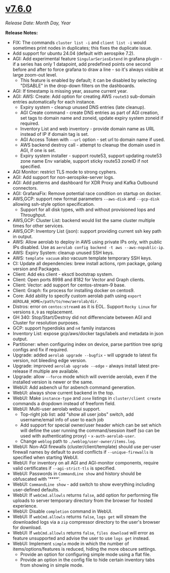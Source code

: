 # [v7.6.0](https://github.com/aerospike/aerolab/releases/tag/7.6.0)

_Release Date: Month Day, Year_

**Release Notes:**
* FIX: The commands `cluster list -i` and `client list -i` would sometimes print nodes in duplicates; this fixes the duplicate issue.
* Add support for ubuntu 24.04 (default with aerospike 7.2).
* AGI: Add experimental feature `SingularSeriesExtend` in grafana plugin - if a series has only 1 datapoint, add predefined points one second before and after to force grafana to draw a line - so it's always visible at large zoom-out level.
  * This feature is enabled by default; it can be disabled by selecting "DISABLE" in the drop-down filters on the dashboards.
* AGI: If timestamp is missing year, assume current year.
* AGI: AWS: Create: Add option for creating AWS `route53` sub-domain entries automatically for each instance.
  * Expiry system - cleanup unused DNS entries (late cleanup).
  * AGI Create command - create DNS entries as part of AGI creation, set tags to domain name and zoneid, update expiry system zoneid if required.
  * Inventory List and web inventory - provide domain name as URL instead of IP if domain tag is set.
  * AGI Access Token with `--url` option - set url to domain name if used.
  * AWS backend destroy call - attempt to cleanup the domain used in AGI, if one is set.
  * Expiry system installer - support route53, support updating route53 zone name Env variable, support sticky route53 zoneID if not specified.
* AGI Monitor: restrict TLS mode to strong cyphers.
* AGI: Add support for non-aerospike-server logs.
* AGI: Add patterns and dashboard for XDR Proxy and Kafka Outbound connectors.
* AGI: GrafanaFix: Remove potential race condition on startup on docker.
* AWS,GCP: support new format parameters `--aws-disk` and `--gcp-disk` allowing ssh-style option specification.
  * Support for all disk types, with and without provisioned Iops and Throughput.
* AWS,GCP: Cluster List: backend would list the same cluster multiple times for other services.
* AWS,GCP: Inventory List (json): support providing current ssh key path in output.
* AWS: Allow aerolab to deploy in AWS using private IPs only, with public IPs disabled. Use as `aerolab config backend -t aws --aws-nopublic-ip`.
* AWS: Expiry System: cleanup unused SSH keys.
* AWS: `template vacuum` also vacuum template temporary SSH keys.
* CI: Update all dependencies: brew install actions, rpm package, golang version and Packages.
* Client: Add eks client - eksctl bootstrap system.
* Client: Open ports 8998 and 8182 for Vector and Graph clients.
* Client: Vector: add support for centos-stream-9 base.
* Client: Graph: fix process for installing docker on centos9.
* Core: Add ability to specify custom aerolab path using `export AEROLAB_HOME=/path/to/new/aerolab/dir`.
* Distros: error on `centos:stream8` as it is EOL. Support `Rocky Linux` for versions `8,9` as replacement.
* GH 340: Stop/Start/Destroy did not differenciate between AGI and Cluster for resolution purposes.
* GCP: support hyperdisks and `n4` family instances
* Inventory List: expose gcp/aws/docker tags/labels and metadata in json output.
* Partitioner: when configuring index on device, parse partition tree sprig configs and fix if required.
* Upgrade: added `aerolab upgrade --bugfix` - will upgrade to latest fix version, not bleeding edge version.
* Upgrade: improved `aerolab upgrade --edge` - always install latest pre-release if multiple are available.
* Upgrade: allow `--force` mode which will override aerolab, even if the installed version is newer or the same.
* WebUI: Add asbench ui for asbench command generation.
* WebUI: always show current backend in the top.
* WebUI: Make `instance-type` and `zone` listings in `cluster/client create` commands a dropdown instead of freeform field.
* WebUI: Multi-user aerolab webui support.
  * Top-right job list: add "show all user jobs" switch, add username/email info of user to each job
  * Add support for special owner/user header which can be set which will define the user running the command/session itself (so can be used with authenticating proxy) - `x-auth-aerolab-user`.
  * Change `weblog` path to `./weblog/user-owner/items.log`.
* WebUI: Non-AGI firewalls (cluster/client/template) should use per-user firewall names by default to avoid conflicts if `--unique-firewalls` is specified when starting WebUI.
* WebUI: For inventory on all AGI and AGI-monitor components, require valid certificates if `--agi-strict-tls` is specified.
* WebUI: Passwords in `CommandLine show` and history should be obfuscated with '****'.
* WebUI: `CommandLine show` - add switch to show everything including user-defined defaults.
* WebUI: If `webCmd.allowls` returns `false`, add option for performing file uploads to server temporary directory from the browser for hosted experience.
* WebUI: Disable `completion` command in WebUI.
* WebUI: If `webCmd.allowls` returns `false`, `logs get` will stream the downloaded logs via a `zip` compressor directory to the user's browser for download.
* WebUI: If `webCmd.allowls` returns `false`, `files download` will error as feature unsupported and advise the user to use `logs get` instead.
* WebUI: Implement `simple` mode in which the number of items/options/features is reduced, hiding the more obscure settings.
  * Provide an option for configuring simple mode using a flat file.
  * Provide an option in the config file to hide certain inventory tabs from showing in simple mode.
